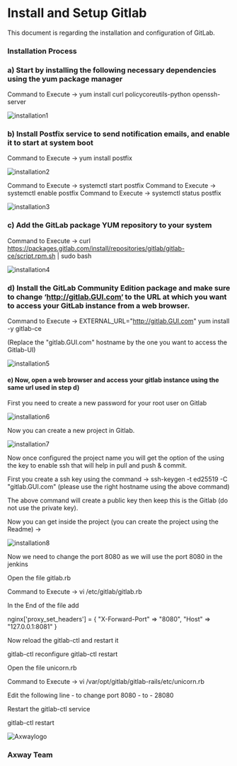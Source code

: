 # Install and Setup Gitlab


This document is regarding the installation and configuration of GitLab.

### Installation Process 

### a) Start by installing the following necessary dependencies using the yum package manager

Command to Execute -> yum install curl policycoreutils-python openssh-server

![installation1]( https://github.com/Axway-API-Management-Plus/CI-CD-with-API-Gateway-Dev-Ops-Approach/blob/master/Install%20And%20Configure%20Gitlab/lib/images/git/installation1.PNG ) 

### b) Install Postfix service to send notification emails, and enable it to start at system boot

Command to Execute -> yum install postfix

![installation2]( https://github.com/Axway-API-Management-Plus/CI-CD-with-API-Gateway-Dev-Ops-Approach/blob/master/Install%20And%20Configure%20Gitlab/lib/images/git/installation2.PNG ) 

Command to Execute -> systemctl start postfix
Command to Execute -> systemctl enable postfix
Command to Execute -> systemctl status postfix

![installation3]( https://github.com/Axway-API-Management-Plus/CI-CD-with-API-Gateway-Dev-Ops-Approach/blob/master/Install%20And%20Configure%20Gitlab/lib/images/git/installation3.PNG )

### c) Add the GitLab package YUM repository to your system

Command to Execute -> curl https://packages.gitlab.com/install/repositories/gitlab/gitlab-ce/script.rpm.sh | sudo bash

![installation4]( https://github.com/Axway-API-Management-Plus/CI-CD-with-API-Gateway-Dev-Ops-Approach/blob/master/Install%20And%20Configure%20Gitlab/lib/images/git/installation4.PNG )

### d) Install the GitLab Community Edition package and make sure to change ‘http://gitlab.GUI.com‘ to the URL at which you want to access your GitLab instance from a web browser.

Command to Execute -> EXTERNAL_URL="http://gitlab.GUI.com" yum install -y gitlab-ce

(Replace the "gitlab.GUI.com" hostname by the one you want to access the Gitlab-UI)

![installation5]( https://github.com/Axway-API-Management-Plus/CI-CD-with-API-Gateway-Dev-Ops-Approach/blob/master/Install%20And%20Configure%20Gitlab/lib/images/git/installation5.PNG )

#### e) Now, open a web browser and access your gitlab instance using the same url used in step d)

First you need to create a new password for your root user on Gitlab

![installation6]( https://github.com/Axway-API-Management-Plus/CI-CD-with-API-Gateway-Dev-Ops-Approach/blob/master/Install%20And%20Configure%20Gitlab/lib/images/git/installation6.PNG )


Now you can create a new project in Gitlab.

![installation7]( https://github.com/Axway-API-Management-Plus/CI-CD-with-API-Gateway-Dev-Ops-Approach/blob/master/Install%20And%20Configure%20Gitlab/lib/images/git/installation7.PNG )

Now once configured the project name you will get the option of the using the key to enable ssh that will help in pull and push & commit.

First you create a ssh key using the command -> ssh-keygen -t ed25519 -C "gitlab.GUI.com" (please use the right hostname using the above command)

The above command will create a public key then keep this is the Gitlab (do not use the private key).

Now you can get inside the project (you can create the project using the Readme) ->

![installation8]( https://github.com/Axway-API-Management-Plus/CI-CD-with-API-Gateway-Dev-Ops-Approach/blob/master/Install%20And%20Configure%20Gitlab/lib/images/git/installation8.PNG )


Now we need to change the port 8080 as we will use the port 8080 in the jenkins

Open the file gitlab.rb

Command to Execute -> vi /etc/gitlab/gitlab.rb

In the End of the file add 

nginx['proxy_set_headers'] = { "X-Forward-Port" => "8080", "Host" => "127.0.0.1:8081" }

Now reload the gitlab-ctl and restart it

gitlab-ctl reconfigure gitlab-ctl restart

Open the file unicorn.rb

Command to Execute -> vi /var/opt/gitlab/gitlab-rails/etc/unicorn.rb

Edit the following line - to change port 8080 - to - 28080

Restart the gitlab-ctl service

gitlab-ctl restart



![Axwaylogo]( https://github.com/Axway-API-Management/Common/blob/master/img/AxwayLogoSmall.png ) 

### Axway Team
